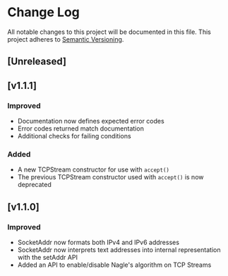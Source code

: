 # Change Log
All notable changes to this project will be documented in this file.
This project adheres to [Semantic Versioning](http://semver.org/).

## [Unreleased]
## [v1.1.1]
### Improved
- Documentation now defines expected error codes
- Error codes returned match documentation
- Additional checks for failing conditions

### Added
- A new TCPStream constructor for use with ```accept()```
- The previous TCPStream constructor used with ```accept()``` is now deprecated


## [v1.1.0]
### Improved
- SocketAddr now formats both IPv4 and IPv6 addresses
- SocketAddr now interprets text addresses into internal representation with the setAddr API
- Added an API to enable/disable Nagle's algorithm on TCP Streams
